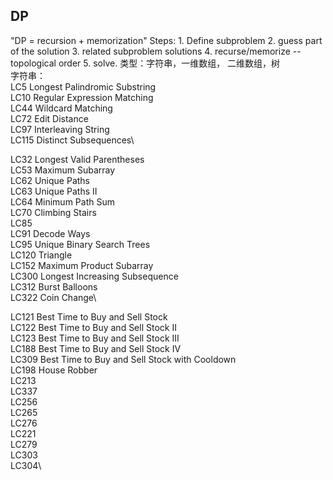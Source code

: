 ## DP
"DP = recursion + memorization"
Steps: 1. Define subproblem 2. guess part of the solution 3. related subproblem solutions 4. recurse/memorize -- topological order 5. solve.
类型：字符串，一维数组， 二维数组，树\
字符串：\
LC5 Longest Palindromic Substring\
LC10 Regular Expression Matching\
LC44 Wildcard Matching\
LC72 Edit Distance\
LC97 Interleaving String\
LC115 Distinct Subsequences\


LC32 Longest Valid Parentheses\
LC53 Maximum Subarray\
LC62 Unique Paths\
LC63 Unique Paths II\
LC64 Minimum Path Sum\
LC70 Climbing Stairs\
LC85 \
LC91 Decode Ways\
LC95 Unique Binary Search Trees\
LC120 Triangle\
LC152 Maximum Product Subarray\
LC300 Longest Increasing Subsequence\
LC312 Burst Balloons\
LC322 Coin Change\

LC121 Best Time to Buy and Sell Stock\
LC122 Best Time to Buy and Sell Stock II\
LC123 Best Time to Buy and Sell Stock III\
LC188 Best Time to Buy and Sell Stock IV\
LC309 Best Time to Buy and Sell Stock with Cooldown\
LC198 House Robber\
LC213\
LC337\
LC256\
LC265\
LC276\
LC221\
LC279\
LC303\
LC304\





